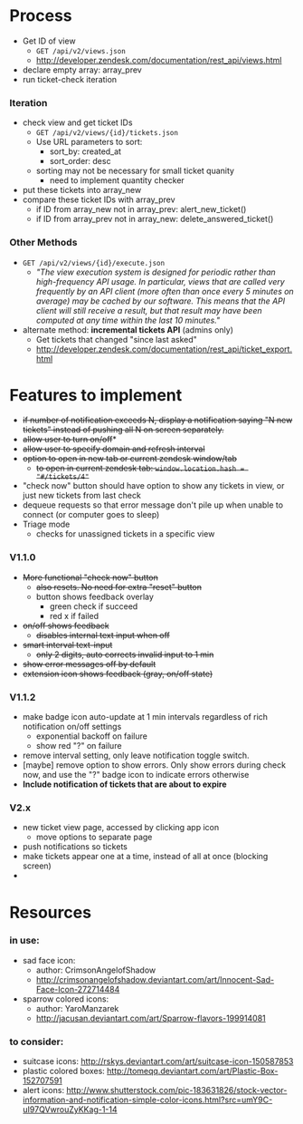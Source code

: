 # Process
* Get ID of view
	* `GET /api/v2/views.json`
	* http://developer.zendesk.com/documentation/rest_api/views.html
* declare empty array: array_prev
* run ticket-check iteration

### Iteration
* check view and get ticket IDs
 	* `GET /api/v2/views/{id}/tickets.json`
	* Use URL parameters to sort:
		* sort_by: created_at
		* sort_order: desc
	* sorting may not be necessary for small ticket quanity
		* need to implement quantity checker
* put these tickets into array_new
* compare these ticket IDs with array_prev
	* if ID from array_new not in array_prev: alert_new_ticket()
	* if ID from array_prev not in array_new: delete_answered_ticket()
		
		
		

### Other Methods		
* `GET /api/v2/views/{id}/execute.json`
	* *"The view execution system is designed for periodic rather than high-frequency API usage. In particular, views that are called very frequently by an API client (more often than once every 5 minutes on average) may be cached by our software. This means that the API client will still receive a result, but that result may have been computed at any time within the last 10 minutes."*		
* alternate method: **incremental tickets API** (admins only)
	* Get tickets that changed "since last asked"
	* http://developer.zendesk.com/documentation/rest_api/ticket_export.html

# Features to implement
* ~~if number of notification exceeds N, display a notification saying "N new tickets" instead of pushing all N on screen separately.~~
* ~~allow user to turn on/off~~* 
* ~~allow user to specify domain and refresh interval~~
* ~~option to open in new tab or current zendesk window/tab~~
	* ~~to open in current zendesk tab: `window.location.hash = "#/tickets/4"`~~
* "check now" button should have option to show any tickets in view, or just new tickets from last check
* dequeue requests so that error message don't pile up when unable to connect (or computer goes to sleep)
* Triage mode
	* checks for unassigned tickets in a specific view

### V1.1.0
* ~~More functional "check now" button~~
	* ~~also resets. No need for extra "reset" button~~
	* button shows feedback overlay
		* green check if succeed
		* red x if failed
* ~~on/off shows feedback~~
	* ~~disables internal text input when off~~
* ~~smart interval text-input~~
	* ~~only 2 digits, auto corrects invalid input to 1 min~~
* ~~show error messages off by default~~
* ~~extension icon shows feedback (gray, on/off state)~~

### V1.1.2
* make badge icon auto-update at 1 min intervals regardless of rich notification on/off settings
	* exponential backoff on failure
	* show red "?" on failure
* remove interval setting, only leave notification toggle switch.
* [maybe] remove option to show errors. Only show errors during check now, and use the "?" badge icon to indicate errors otherwise
* **Include notification of tickets that are about to expire**

### V2.x
* new ticket view page, accessed by clicking app icon
	* move options to separate page
* push notifications so tickets
* make tickets appear one at a time, instead of all at once (blocking screen)
* 


# Resources
### in use:
* sad face icon:
	* author: CrimsonAngelofShadow
	* http://crimsonangelofshadow.deviantart.com/art/Innocent-Sad-Face-Icon-272714484
* sparrow colored icons:
	* author: YaroManzarek
	* http://jacusan.deviantart.com/art/Sparrow-flavors-199914081
	
### to consider:

* suitcase icons: http://rskys.deviantart.com/art/suitcase-icon-150587853
* plastic colored boxes: http://tomeqq.deviantart.com/art/Plastic-Box-152707591
* alert icons: http://www.shutterstock.com/pic-183631826/stock-vector-information-and-notification-simple-color-icons.html?src=umY9C-uI97QVwrouZyKKag-1-14
